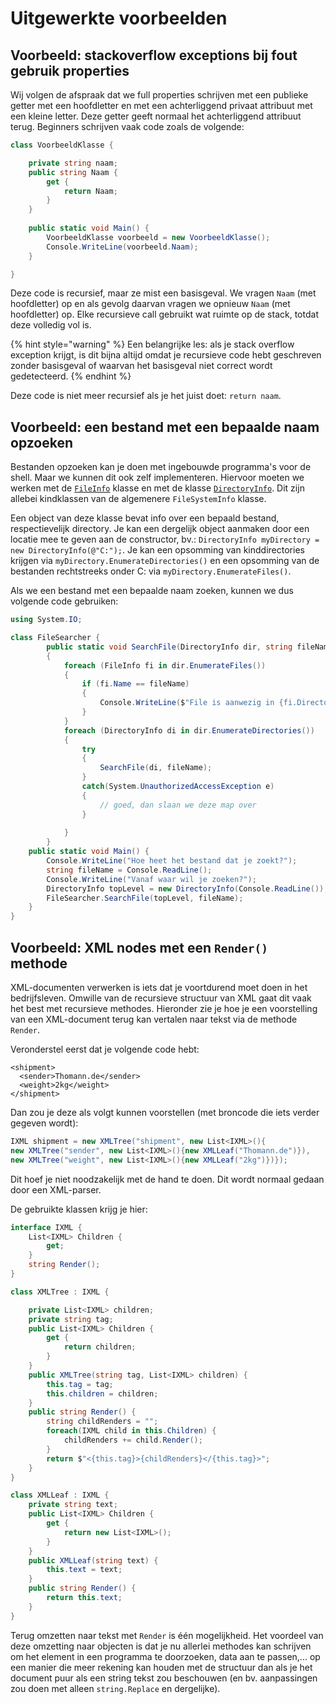# Uitgewerkte voorbeelden

## Voorbeeld: stackoverflow exceptions bij fout gebruik properties

Wij volgen de afspraak dat we full properties schrijven met een publieke getter met een hoofdletter en met een achterliggend privaat attribuut met een kleine letter. Deze getter geeft normaal het achterliggend attribuut terug. Beginners schrijven vaak code zoals de volgende:

```csharp
class VoorbeeldKlasse {

    private string naam;
    public string Naam {
        get {
            return Naam;
        }
    }
    
    public static void Main() {
        VoorbeeldKlasse voorbeeld = new VoorbeeldKlasse();
        Console.WriteLine(voorbeeld.Naam);
    }

}
```

Deze code is recursief, maar ze mist een basisgeval. We vragen `Naam` \(met hoofdletter\) op en als gevolg daarvan vragen we opnieuw `Naam` \(met hoofdletter\) op. Elke recursieve call gebruikt wat ruimte op de stack, totdat deze volledig vol is.

{% hint style="warning" %}
Een belangrijke les: als je stack overflow exception krijgt, is dit bijna altijd omdat je recursieve code hebt geschreven zonder basisgeval of waarvan het basisgeval niet correct wordt gedetecteerd.
{% endhint %}

Deze code is niet meer recursief als je het juist doet: `return naam`.

## Voorbeeld: een bestand met een bepaalde naam opzoeken

Bestanden opzoeken kan je doen met ingebouwde programma's voor de shell. Maar we kunnen dit ook zelf implementeren. Hiervoor moeten we werken met de [`FileInfo`](https://docs.microsoft.com/en-us/dotnet/api/system.io.fileinfo?view=net-5.0) klasse en met de klasse [`DirectoryInfo`](https://docs.microsoft.com/en-us/dotnet/api/system.io.directoryinfo?view=net-5.0). Dit zijn allebei kindklassen van de algemenere `FileSystemInfo` klasse.

Een object van deze klasse bevat info over een bepaald bestand, respectievelijk directory. Je kan een dergelijk object aanmaken door een locatie mee te geven aan de constructor, bv.: `DirectoryInfo myDirectory = new DirectoryInfo(@"C:");`.  Je kan een opsomming van kinddirectories krijgen via `myDirectory.EnumerateDirectories()` en een opsomming van de bestanden rechtstreeks onder C: via `myDirectory.EnumerateFiles()`.

Als we een bestand met een bepaalde naam zoeken, kunnen we dus volgende code gebruiken:

```csharp
using System.IO;

class FileSearcher {
        public static void SearchFile(DirectoryInfo dir, string fileName)
        {
            foreach (FileInfo fi in dir.EnumerateFiles())
            {
                if (fi.Name == fileName)
                {
                    Console.WriteLine($"File is aanwezig in {fi.DirectoryName}");
                }
            }
            foreach (DirectoryInfo di in dir.EnumerateDirectories())
            {
                try
                {
                    SearchFile(di, fileName);
                }
                catch(System.UnauthorizedAccessException e)
                {
                    // goed, dan slaan we deze map over
                }
                
            }
        }
    public static void Main() {
        Console.WriteLine("Hoe heet het bestand dat je zoekt?");
        string fileName = Console.ReadLine();
        Console.WriteLine("Vanaf waar wil je zoeken?");
        DirectoryInfo topLevel = new DirectoryInfo(Console.ReadLine());
        FileSearcher.SearchFile(topLevel, fileName);
    }
}
```

## Voorbeeld: XML nodes met een `Render()` methode

XML-documenten verwerken is iets dat je voortdurend moet doen in het bedrijfsleven. Omwille van de recursieve structuur van XML gaat dit vaak het best met recursieve methodes. Hieronder zie je hoe je een voorstelling van een XML-document terug kan vertalen naar tekst via de methode `Render`.

Veronderstel eerst dat je volgende code hebt:

```markup
<shipment>
  <sender>Thomann.de</sender>
  <weight>2kg</weight>
</shipment>
```

Dan zou je deze als volgt kunnen voorstellen \(met broncode die iets verder gegeven wordt\):

```csharp
IXML shipment = new XMLTree("shipment", new List<IXML>(){
new XMLTree("sender", new List<IXML>(){new XMLLeaf("Thomann.de")}),
new XMLTree("weight", new List<IXML>(){new XMLLeaf("2kg")})});
```

Dit hoef je niet noodzakelijk met de hand te doen. Dit wordt normaal gedaan door een XML-parser.

De gebruikte klassen krijg je hier:

```csharp
interface IXML {
    List<IXML> Children {
        get;
    }
    string Render();
}

class XMLTree : IXML {

    private List<IXML> children;
    private string tag;
    public List<IXML> Children {
        get {
            return children;
        }
    }
    public XMLTree(string tag, List<IXML> children) {
        this.tag = tag;
        this.children = children;
    }
    public string Render() {
        string childRenders = "";
        foreach(IXML child in this.Children) {
            childRenders += child.Render();
        }
        return $"<{this.tag}>{childRenders}</{this.tag}>";
    }
}

class XMLLeaf : IXML {
    private string text;
    public List<IXML> Children {
        get {
            return new List<IXML>();
        }
    }
    public XMLLeaf(string text) {
        this.text = text;
    }
    public string Render() {
        return this.text;
    }
}
```

Terug omzetten naar tekst met `Render` is één mogelijkheid. Het voordeel van deze omzetting naar objecten is dat je nu allerlei methodes kan schrijven om het element in een programma te doorzoeken, data aan te passen,... op een manier die meer rekening kan houden met de structuur dan als je het document puur als een string tekst zou beschouwen \(en bv. aanpassingen zou doen met alleen `string.Replace` en dergelijke\).

